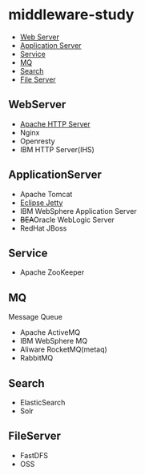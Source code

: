 # middleware-study

- [Web Server](#webserver)
- [Application Server](#applicationserver)
- [Service](#service)
- [MQ](#mq)
- [Search](#search)
- [File Server](#fileserver)

## WebServer

- [Apache HTTP Server](webServer/httpd/httpd.md)
- Nginx
- Openresty
- IBM HTTP Server(IHS)


## ApplicationServer

- Apache Tomcat
- [Eclipse Jetty](applicationServer/jetty/Jetty.md)
- IBM WebSphere Application Server
- ~~BEA~~Oracle WebLogic Server
- RedHat JBoss

## Service

- Apache ZooKeeper

## MQ
Message Queue

- Apache ActiveMQ
- IBM WebSphere MQ
- Aliware RocketMQ(metaq)
- RabbitMQ

## Search

- ElasticSearch
- Solr

## FileServer

- FastDFS
- OSS